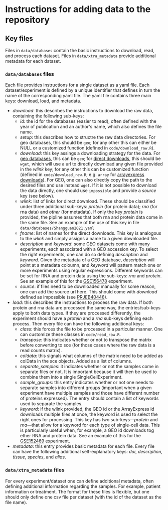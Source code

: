 # Instructions for adding data to the repository
## Key files
Files in `data/databases` contain the basic instructions to download, read, and process each dataset. Files in `data/xtra_metadata` provide additional metadata for each dataset.

### `data/databases` files
Each file provides instructions for a single dataset as a yaml file. Each dataset/experiment is defined by a unique identifier that defines in turn the name of the corresponding yaml file. The yaml file contains three main keys: download, load, and metadata. 
- _download_: this describes the instructions to download the raw data, containing the following sub-keys: 
  - _id_: the id for the databases (easier to read), often defined with the year of publication and an author's name, which also defines the file name.
  - _setup_: this describes how to structre the raw data directories. For geo databases, this should be `geo`; for any other this can either be NULL or a customized function (defined in `code/download_raw.R`).
  - _download_: this key assings a downloading strategy for the data. For [geo databases](databases/GSE108313.yaml), this can be `geo`; for [direct downloads](databases/Kotliarov2020.yaml), this should be `wget`, which will use a url to directly download any given file provided in the _wlink_ key; for any other this can be customized function (defined in `code/download_raw.R`; e.g. `array` for [arrayexpress downloads](databases/E-MTAB-10026.yaml)). For GEO, one can also directly copy the path to the desired files and use instead `wget`. If it is not possible to download the data directly, one should use `impossible` and provide a _source_ key (see below). 
  - _wlink_: list of links for direct download. These should be classified under three additional sub-keys: _protein_ (for protein data); _rna_ (for rna data) and _other_ (for metadata). If only the key _protein_ is provided, the pipline assumes that both rna and protein data come in the same file. See an example of the use of this key in file `data/databases/Shangguan2021.yaml`
  - _fname_: list of names for the direct downloads. This key is analogous to the _wlink_ and simply assigns a name to a given downloaded file.
  - _description_ and _keyword_: some GEO datasets come with many experiments, each associated with a GEO accession key. To select the right experiments, one can do so defining _description_ and _keyword_. Given the metadata of a GEO database, _description_ will point at a metadata coloumn, and _keyword_ will pattern match one or more experiments using regular expressions. Different keywords can be set for RNA and protein data using the sub-keys: _rna_ and _protein_. See an example of this for the [GSE156478](databases/GSE156478.yaml) experiment.
  - _source_: if files need to be downloaded manually for some reason, one can add the source url here. This should come with _download_ defined as impossible (see [PRJEB40448](databases/PRJEB40448.yaml)).
- _load_: this describes the instructions to process the raw data. If both protein and rna data are processed the same way, the entries/sub-keys apply to both data types. If they are processed differently, the experiment should have a _protein_ and a _rna_ sub-keys defining each process. Then every file can have the following additional keys:
  - _class_: this forces the file to be processed in a particular manner. One can customize these classes in `code/read_raw.R`.
  - _transpose_: this indicates whether or not to transpose the matrix before converting to sce (for those cases where the raw data is a read counts matrix).
  - _coldata_: this signals what columns of the matrix need to be added as colData in the sce objects. Added as a list of columns.
  - _separate\_samples_: it indicates whether or not the samples come in separate files or not. It is important because it will then be used to combine them into a single SingleCellExperiment.
  - _sample\_groups_: this entry indicates whether or not one needs to separate samples into different groups (important when a given experiment have multiple samples and those have different number of proteins expressed). The entry should contain a list of keywords used to separate the samples.
  - _keyword_: if the wlink provided, the GEO id or the ArrayExpress id downloads multiple files at once, the keyword
is used to select the right ones for processing. This key has two sub-keys&mdash;_protein_ and _rna_&mdash;that allow
for a keyword for each type of single-cell data. This is particularly useful when, for example, a GEO id downloads tog
ether RNA and protein data. See an example of this for the [GSE152469](databases/GSE152469.yaml) experiment.
- _metadata_: this entry provides basic metadata for each file. Every file can have the following additional self-explanatory keys: _doi_, _description_, _tissue_, _species_, and _alias_.

### `data/xtra_metadata` files
For every experiment/dataset one can define additional metadata, often defining additional information regarding the samples. For example, patient information or treatment. The format for these files is flexible, but one should only define one csv file per dataset (with the id of the dataset as the file name).
